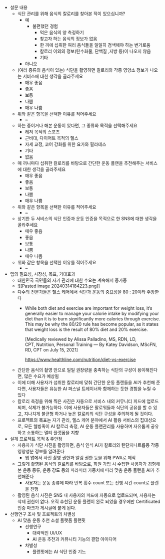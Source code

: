- 설문 내용
	- 식단 관리를 위해 음식의 칼로리를 찾아본 적이 있으십니까?
		- 예
			- 불편했던 경험
				- 먹은 음식의 양 측정하기
				- 찾고자 하는 음식의 정보가 없음
				- 한 끼에 섭취한 여러 음식들을 일일히 검색해야 하는 번거로움
				- 칼로리 이외의 정보(탄수화물, 단백질 ,지방 등)이 나오지 않음
				- 기타
		- 아니오
	- (여러 종류의 음식이 있는) 식단을 촬영하면 칼로리와 각종 영양소 정보가 나오는 서비스에 대한 생각을 골라주세요
		- 매우 좋음
		- 좋음
		- 보통
		- 나쁨
		- 매우 나쁨
	- 위와 같은 항목을 선택한 이유를 적어주세요
		- ~
	- 하는 중이거나 해본 운동이 있다면, 그 종류와 목적을 선택해주세요
		- 레저 목적의 스포츠
		- 근비대, 다이어트 목적의 헬스
		- 자세 교정, 코어 강화를 위한 요가와 필라테스
		- 기타
		- 없음
	- 매 끼니마다 섭취한 칼로리를 바탕으로 간단한 운동 플랜을 추천해주는 서비스에 대한 생각을 골라주세요
		- 매우 좋음
		- 좋음
		- 보통
		- 나쁨
		- 매우 나쁨
	- 위와 같은 항목을 선택한 이유를 적어주세요
		- ~
	- 상기한 두 서비스의 식단 인증과 운동 인증을 목적으로 한 SNS에 대한 생각을 골라주세요
		- 매우 좋음
		- 좋음
		- 보통
		- 나쁨
		- 매우 나쁨
	- 위와 같은 항목을 선택한 이유를 적어주세요
		- ~
- 앱의 필요성, 시장성, 목표, 기대효과
	- 대한민국 국민들의 자기 관리에 대한 수요는 계속해서 증가중
	- ![[Pasted image 20240314184223.png]]
	- 다수의 전문가들은 헬스 케어에서 식단과 운동의 중요성을 80 : 20이라 주장한다
		- While both diet and exercise are important for weight loss, it’s generally easier to manage your calorie intake by modifying your diet than it is to burn significantly more calories through exercise. This may be why the 80/20 rule has become popular, as it states that weight loss is the result of 80% diet and 20% exercise. 
	  
		  [Medically reviewed by Alissa Palladino, MS, RDN, LD, CPT, Nutrition, Personal Training — By Katey Davidson, MScFN, RD, CPT on July 15, 2021]
	  
		  https://www.healthline.com/nutrition/diet-vs-exercise
	- 간단한 음식의 촬영 만으로 일일 권장량을 충족하는 식단의 구성이 용이해진다면, 많은 수요가 예상됨
	- 이에 더해 사용자가 섭취한 칼로리에 맞춰 간단한 운동 플랜들을 AI가 추천해 준다면, 사용자들은 유능한 AI 퍼스널 트레이너와 함께하는 듯한 경험을 누릴 수 있다
	- 칼로리 측정을 위해 찍은 사진은 자동으로 서비스 내의 커뮤니티 피드에 업로드 되며, 삭제가 불가능하다. 이에 사용자들은 팔로워들과 식단의 공유를 할 수 있고, 지나치게 불균형 하거나 높은 칼로리의 식단 구성을 주의하게 될 것이다.
	- 프로젝트의 목표는 자기 관리, 헬스 케어 분야에서 AI 활용 서비스의 집대성으로, 모든 웰빙족이 AI 칼로리 측정, AI 운동 플랜관리를 사용하며 자유롭게 공유하고 소통하는 멀티 플랫폼을 지향
- 설계 프로젝트 목적 & 주안점
	- 사용자가 식단 사진을 촬영하면, 음식 인식 AI가 칼로리와 탄단지나트륨등 각종 영양성분 정보를 알려준다
		- 웹 앱에서 사진 촬영 권한과 알림 권한 등을 위해 PWA로 제작
	- 그렇게 촬영된 음식의 칼로리를 바탕으로, 회원 가입 시 수집한 사용자가 경험해본 운동 종류, 운동 강도 등의 파라미터 가중치에 따라 맞춤 운동 플랜을 AI가 추천해준다
		- 사용자는 운동 종류에 따라 반복 횟수 count 또는 진행 시간 count로 플랜을 진행
	- 촬영된 음식 사진은 SNS 내 사용자의 피드에 자동으로 업로드되며, 사용자는 삭제 권한이 없다. 오직 추천된 운동 플랜이 완료 되었을 경우에만 Certificated 인증 마크가 게시글에 붙게 된다.
- 선행연구 조사 및 프로젝트의 차별성
	- AI 맞춤 운동 추천 소셜 플랫폼 플랜핏
		- 선행연구 
			- 대략적인 UI/UX
			- AI 운동 추천과 커뮤니티 기능의 결합 아이디어
		- 차별성
			- 플랜핏에는 AI 식단 인증 기느
